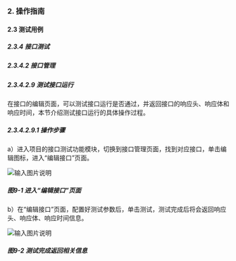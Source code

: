 ### 2. 操作指南

#### 2.3 测试用例

##### 2.3.4 接口测试

##### 2.3.4.2 接口管理

##### 2.3.4.2.9 测试接口运行

在接口的编辑页面，可以测试接口运行是否通过，并返回接口的响应头、响应体和响应时间，本节介绍测试接口运行的具体操作过程。

##### 2.3.4.2.9.1 操作步骤

a）进入项目的接口测试功能模块，切换到接口管理页面，找到对应接口，单击编辑图标，进入“编辑接口”页面。

![输入图片说明](../../../../../images/SoFlu%E5%85%A8%E8%87%AA%E5%8A%A8%E6%B5%8B%E8%AF%95%E5%B9%B3%E5%8F%B0%E6%95%99%E7%A8%8B/2.%20%E6%93%8D%E4%BD%9C%E6%8C%87%E5%8D%97/3.%20%E6%B5%8B%E8%AF%95%E7%94%A8%E4%BE%8B/4.%20%E6%8E%A5%E5%8F%A3%E6%B5%8B%E8%AF%95/2.%20%E6%8E%A5%E5%8F%A3%E7%AE%A1%E7%90%86/9-1.png)

##### 图9-1 进入“编辑接口”页面

b）在“编辑接口”页面，配置好测试参数后，单击测试，测试完成后将会返回响应头、响应体、响应时间信息。

![输入图片说明](../../../../../images/SoFlu%E5%85%A8%E8%87%AA%E5%8A%A8%E6%B5%8B%E8%AF%95%E5%B9%B3%E5%8F%B0%E6%95%99%E7%A8%8B/2.%20%E6%93%8D%E4%BD%9C%E6%8C%87%E5%8D%97/3.%20%E6%B5%8B%E8%AF%95%E7%94%A8%E4%BE%8B/4.%20%E6%8E%A5%E5%8F%A3%E6%B5%8B%E8%AF%95/2.%20%E6%8E%A5%E5%8F%A3%E7%AE%A1%E7%90%86/9-2.png)

##### 图9-2 测试完成返回相关信息
